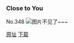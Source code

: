 ### Close to You
No.348
![图片不见了~~~](https://imgs.xkcd.com/comics/close_to_you.png)

[原址](https://xkcd.com//348) [下载](https://imgs.xkcd.com/comics/close_to_you.png)

